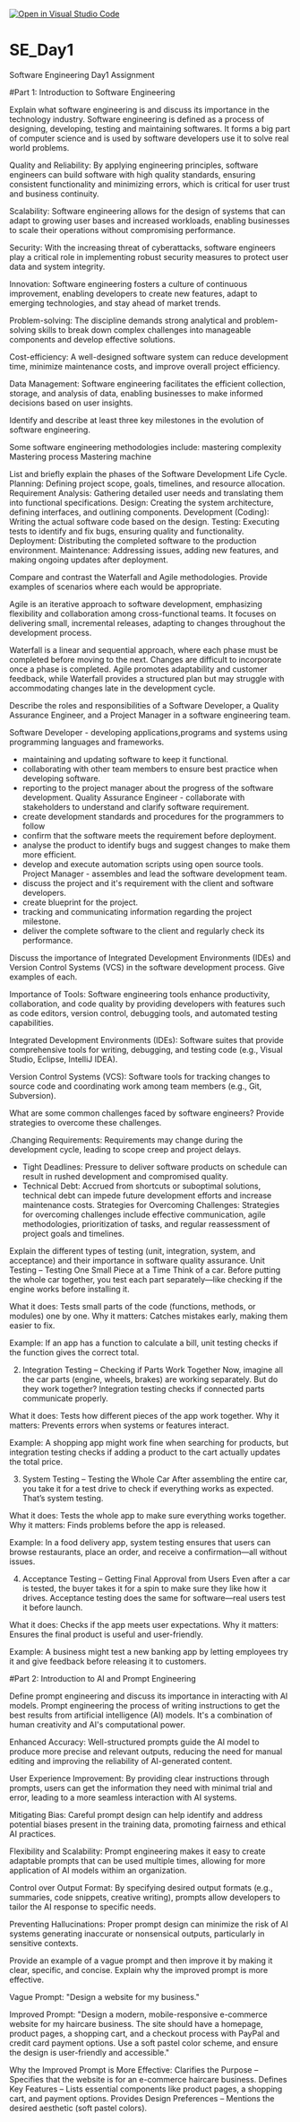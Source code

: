 [![Open in Visual Studio Code](https://classroom.github.com/assets/open-in-vscode-2e0aaae1b6195c2367325f4f02e2d04e9abb55f0b24a779b69b11b9e10269abc.svg)](https://classroom.github.com/online_ide?assignment_repo_id=18404178&assignment_repo_type=AssignmentRepo)
# SE_Day1
Software Engineering Day1 Assignment

#Part 1: Introduction to Software Engineering

Explain what software engineering is and discuss its importance in the technology industry.
Software engineering is defined as a process of designing, developing, testing and maintaining softwares. It forms a big part of computer science and is used by software developers use it to solve real world problems.

Quality and Reliability:
By applying engineering principles, software engineers can build software with high quality standards, ensuring consistent functionality and minimizing errors, which is critical for user trust and business continuity. 

Scalability:
Software engineering allows for the design of systems that can adapt to growing user bases and increased workloads, enabling businesses to scale their operations without compromising performance. 

Security:
With the increasing threat of cyberattacks, software engineers play a critical role in implementing robust security measures to protect user data and system integrity. 

Innovation:
Software engineering fosters a culture of continuous improvement, enabling developers to create new features, adapt to emerging technologies, and stay ahead of market trends. 

Problem-solving:
The discipline demands strong analytical and problem-solving skills to break down complex challenges into manageable components and develop effective solutions. 

Cost-efficiency:
A well-designed software system can reduce development time, minimize maintenance costs, and improve overall project efficiency. 

Data Management:
Software engineering facilitates the efficient collection, storage, and analysis of data, enabling businesses to make informed decisions based on user insights.

Identify and describe at least three key milestones in the evolution of software engineering.

Some software engineering methodologies include: 
mastering complexity
Mastering process
Mastering machine

List and briefly explain the phases of the Software Development Life Cycle.
Planning: Defining project scope, goals, timelines, and resource allocation. 
Requirement Analysis: Gathering detailed user needs and translating them into functional specifications. 
Design: Creating the system architecture, defining interfaces, and outlining components. 
Development (Coding): Writing the actual software code based on the design. 
Testing: Executing tests to identify and fix bugs, ensuring quality and functionality. 
Deployment: Distributing the completed software to the production environment. 
Maintenance: Addressing issues, adding new features, and making ongoing updates after deployment. 

Compare and contrast the Waterfall and Agile methodologies. Provide examples of scenarios where each would be appropriate.

Agile is an iterative approach to software development, emphasizing flexibility and collaboration among cross-functional teams. It focuses on delivering small, incremental releases, adapting to changes throughout the development process.

Waterfall is a linear and sequential approach, where each phase must be completed before moving to the next. Changes are difficult to incorporate once a phase is completed. Agile promotes adaptability and customer feedback, while Waterfall provides a structured plan but may struggle with accommodating changes late in the development cycle.

Describe the roles and responsibilities of a Software Developer, a Quality Assurance Engineer, and a Project Manager in a software engineering team.

Software Developer - developing applications,programs and systems using programming languages and frameworks.
 - maintaining and updating software to keep it functional. 
- collaborating with other team members to ensure best practice when developing software.
 - reporting to the project manager about the progress of the software development.
Quality Assurance Engineer - collaborate with stakeholders to understand and clarify software requirement.
 - create development standards and procedures for the programmers to follow
 - confirm that the software meets the requirement before deployment. 
- analyse the product to identify bugs and suggest changes to make them more efficient. 
- develop and execute automation scripts using open source tools.
Project Manager - assembles and lead the software development team.
 - discuss the project and it's requirement with the client and software developers.
 - create blueprint for the project.
 - tracking and communicating information regarding the project milestone.
 - deliver the complete software to the client and regularly check its performance.



Discuss the importance of Integrated Development Environments (IDEs) and Version Control Systems (VCS) in the software development process. Give examples of each.

Importance of Tools: Software engineering tools enhance productivity, collaboration, and code quality by providing developers with features such as code editors, version control, debugging tools, and automated testing capabilities.

 Integrated Development Environments (IDEs): Software suites that provide comprehensive tools for writing, debugging, and testing code (e.g., Visual Studio, Eclipse, IntelliJ IDEA).

 Version Control Systems (VCS): Software tools for tracking changes to source code and coordinating work among team members (e.g., Git, Subversion).


What are some common challenges faced by software engineers? Provide strategies to overcome these challenges.

 .Changing Requirements: Requirements may change during the development cycle, leading to scope creep and project delays.
  - Tight Deadlines: Pressure to deliver software products on schedule can result in rushed development and compromised quality.
  - Technical Debt: Accrued from shortcuts or suboptimal solutions, technical debt can impede future development efforts and increase maintenance costs.
Strategies for Overcoming Challenges: Strategies for overcoming challenges include effective communication, agile methodologies, prioritization of tasks, and regular reassessment of project goals and timelines.


Explain the different types of testing (unit, integration, system, and acceptance) and their importance in software quality assurance.
Unit Testing – Testing One Small Piece at a Time
Think of a car. Before putting the whole car together, you test each part separately—like checking if the engine works before installing it.

What it does: Tests small parts of the code (functions, methods, or modules) one by one.
Why it matters: Catches mistakes early, making them easier to fix.

Example: If an app has a function to calculate a bill, unit testing checks if the function gives the correct total.

2. Integration Testing – Checking if Parts Work Together
Now, imagine all the car parts (engine, wheels, brakes) are working separately. But do they work together? Integration testing checks if connected parts communicate properly.

What it does: Tests how different pieces of the app work together.
Why it matters: Prevents errors when systems or features interact.

Example: A shopping app might work fine when searching for products, but integration testing checks if adding a product to the cart actually updates the total price.

3. System Testing – Testing the Whole Car
After assembling the entire car, you take it for a test drive to check if everything works as expected. That’s system testing.

What it does: Tests the whole app to make sure everything works together.
Why it matters: Finds problems before the app is released.

Example: In a food delivery app, system testing ensures that users can browse restaurants, place an order, and receive a confirmation—all without issues.

4. Acceptance Testing – Getting Final Approval from Users
Even after a car is tested, the buyer takes it for a spin to make sure they like how it drives. Acceptance testing does the same for software—real users test it before launch.

What it does: Checks if the app meets user expectations.
Why it matters: Ensures the final product is useful and user-friendly.

Example: A business might test a new banking app by letting employees try it and give feedback before releasing it to customers.


#Part 2: Introduction to AI and Prompt Engineering


Define prompt engineering and discuss its importance in interacting with AI models.
Prompt engineering the process of writing instructions to get the best results from artificial intelligence (AI) models. It's a combination of human creativity and AI's computational power. 

Enhanced Accuracy:
Well-structured prompts guide the AI model to produce more precise and relevant outputs, reducing the need for manual editing and improving the reliability of AI-generated content. 

User Experience Improvement:
By providing clear instructions through prompts, users can get the information they need with minimal trial and error, leading to a more seamless interaction with AI systems. 

Mitigating Bias:
Careful prompt design can help identify and address potential biases present in the training data, promoting fairness and ethical AI practices. 

Flexibility and Scalability:
Prompt engineering makes it easy to create adaptable prompts that can be used multiple times, allowing for more application of AI models withim an organization.

Control over Output Format:
By specifying desired output formats (e.g., summaries, code snippets, creative writing), prompts allow developers to tailor the AI response to specific needs. 

Preventing Hallucinations:
Proper prompt design can minimize the risk of AI systems generating inaccurate or nonsensical outputs, particularly in sensitive contexts. 

Provide an example of a vague prompt and then improve it by making it clear, specific, and concise. Explain why the improved prompt is more effective.

Vague Prompt:
"Design a website for my business."

Improved Prompt:
"Design a modern, mobile-responsive e-commerce website for my haircare business. The site should have a homepage, product pages, a shopping cart, and a checkout process with PayPal and credit card payment options. Use a soft pastel color scheme, and ensure the design is user-friendly and accessible."

Why the Improved Prompt is More Effective:
Clarifies the Purpose – Specifies that the website is for an e-commerce haircare business.
Defines Key Features – Lists essential components like product pages, a shopping cart, and payment options.
Provides Design Preferences – Mentions the desired aesthetic (soft pastel colors).

